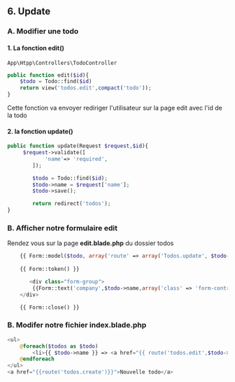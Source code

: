 ## 6. Update
### A. Modifier une todo

#### 1. La fonction edit()

```
App\Htpp\Controllers\TodoController
```

```php
public function edit($id){
    $todo = Todo::find($id)
    return view('todos.edit',compact('todo'));
}
```
Cette fonction va envoyer rediriger l'utilisateur sur la page edit avec l'id de la todo

#### 2. la fonction update()

```php
public function update(Request $request,$id){
     $request->validate([
            'name'=> 'required',
        ]);

        $todo = Todo::find($id);
        $todo->name = $request['name'];
        $todo->save();

        return redirect('todos');
}
```

### B. Afficher notre formulaire edit
Rendez vous sur la page **edit.blade.php** du dossier todos

```php
    {{ Form::model($todo, array('route' => array('Todos.update', $todo->id), 'method' => 'patch')) }}
    
    {{ Form::token() }}

       <div class="form-group">
        {{Form::text('company',$todo->name,array('class' => 'form-control','placeholder'=>'Votre todo'))}}
    </div>

    {{ Form::close() }}
```

### B. Modifer notre fichier **index.blade.php**

```php
<ul>
    @foreach($todos as $todo)
        <li>{{ $todo->name }} => <a href="{{ route('todos.edit',$todo->id) }}">Modifier</a></li>
    @endforeach
</ul>
<a href="{{route('todos.create')}}">Nouvelle todo</a>
```



